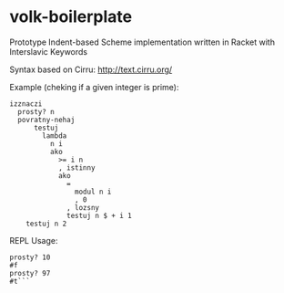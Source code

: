 # volk-boilerplate
Prototype Indent-based Scheme implementation written in Racket with Interslavic Keywords

Syntax based on Cirru: http://text.cirru.org/

Example (cheking if a given integer is prime): 
```code
izznaczi
  prosty? n
  povratny-nehaj
      testuj
        lambda
          n i
          ako
            >= i n
            , istinny
            ako
              =
                modul n i
                , 0
              , lozsny
              testuj n $ + i 1
    testuj n 2
```
REPL Usage:
```code
prosty? 10
#f
prosty? 97
#t```
